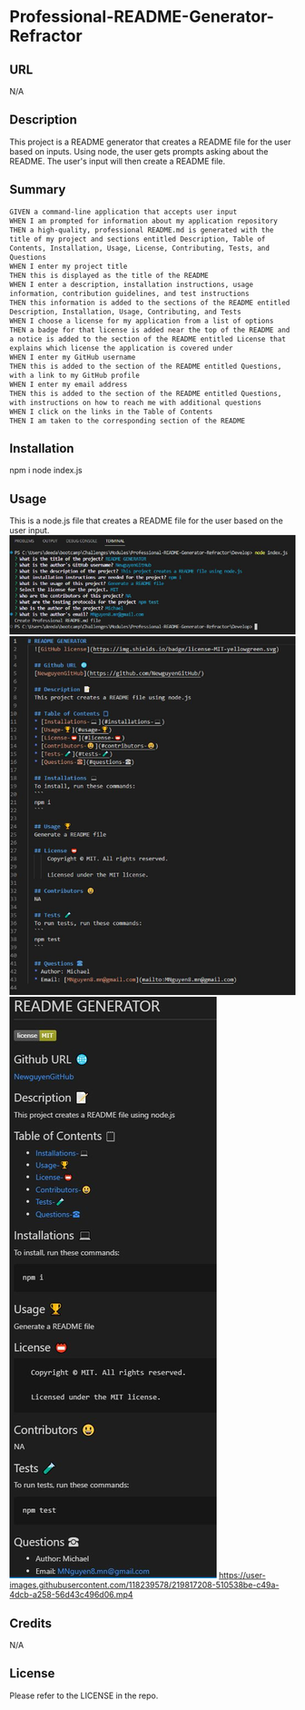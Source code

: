 # Professional-README-Generator-Refractor

## URL
N/A

## Description

This project is a README generator that creates a README file for the user based on inputs.
Using node, the user gets prompts asking about the README.
The user's input will then create a README file.

## Summary

```
GIVEN a command-line application that accepts user input
WHEN I am prompted for information about my application repository
THEN a high-quality, professional README.md is generated with the title of my project and sections entitled Description, Table of Contents, Installation, Usage, License, Contributing, Tests, and Questions
WHEN I enter my project title
THEN this is displayed as the title of the README
WHEN I enter a description, installation instructions, usage information, contribution guidelines, and test instructions
THEN this information is added to the sections of the README entitled Description, Installation, Usage, Contributing, and Tests
WHEN I choose a license for my application from a list of options
THEN a badge for that license is added near the top of the README and a notice is added to the section of the README entitled License that explains which license the application is covered under
WHEN I enter my GitHub username
THEN this is added to the section of the README entitled Questions, with a link to my GitHub profile
WHEN I enter my email address
THEN this is added to the section of the README entitled Questions, with instructions on how to reach me with additional questions
WHEN I click on the links in the Table of Contents
THEN I am taken to the corresponding section of the README
```

## Installation

npm i
node index.js

## Usage

This is a node.js file that creates a README file for the user based on the user input.
![Professional-README-Generator-Terminal](assets/demo/Professional-README-Generator-Terminal.JPG)
![Professional-README-Generator-README-file](assets/demo/Professional-README-Generator-README-file.JPG)
![Professional-README-Generator-README-file-preview](assets/demo/Professional-README-Generator-README-file-preview.JPG)
https://user-images.githubusercontent.com/118239578/219817208-510538be-c49a-4dcb-a258-56d43c496d06.mp4


## Credits

N/A

## License

Please refer to the LICENSE in the repo.
